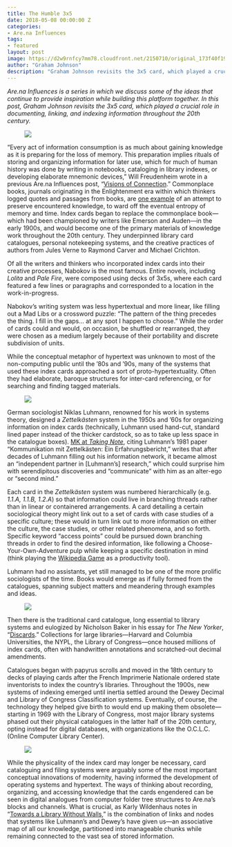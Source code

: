 ```yaml
---
title: The Humble 3x5
date: 2018-05-08 00:00:00 Z
categories:
- Are.na Influences
tags:
- featured
layout: post
image: https://d2w9rnfcy7mm78.cloudfront.net/2150710/original_173f40f198bf80e258b270e8378c0f2f.png
author: "Graham Johnson"
description: "Graham Johnson revisits the 3x5 card, which played a crucial role in documenting, linking, and indexing information throughout the 20th century."
---
```


_Are.na Influences is a series in which we discuss some of the ideas that continue to provide inspiration while building this platform together. In this post, Graham Johnson revisits the 3x5 card, which played a crucial role in documenting, linking, and indexing information throughout the 20th century._

<figure>
    <img src="https://d2w9rnfcy7mm78.cloudfront.net/2150713/original_528d90134208ab748c27f36fb3fd40fa.png" />
</figure>

“Every act of information consumption is as much about gaining knowledge as it is preparing for the loss of memory. This preparation implies rituals of storing and organizing information for later use, which for much of human history was done by writing in notebooks, cataloging in library indexes, or developing elaborate mnemonic devices,” Will Freudenheim wrote in a previous Are.na Influences post, “[Visions of Connection](https://www.are.na/blog/are.na%20influences/2017/08/01/visions-of-connection.html).” Commonplace books, journals originating in the Enlightenment era within which thinkers logged quotes and passages from books, are [one example](https://www.are.na/blog/a%20collection%20of%20channels/2018/03/27/commonplace-books.html) of an attempt to preserve encountered knowledge, to ward off the eventual entropy of memory and time. Index cards began to replace the commonplace book—which had been championed by writers like Emerson and Auden—in the early 1900s, and would become one of the primary materials of knowledge work throughout the 20th century. They underpinned library card catalogues, personal notekeeping systems, and the creative practices of authors from Jules Verne to Raymond Carver and Michael Crichton.

Of all the writers and thinkers who incorporated index cards into their creative processes, Nabokov is the most famous. Entire novels, including _Lolita_ and _Pale Fire_, were composed using decks of 3x5s, where each card featured a few lines or paragraphs and corresponded to a location in the work-in-progress.

Nabokov’s writing system was less hypertextual and more linear, like filling out a Mad Libs or a crossword puzzle: “The pattern of the thing precedes the thing. I fill in the gaps… at any spot I happen to choose.” While the order of cards could and would, on occasion, be shuffled or rearranged, they were chosen as a medium largely because of their portability and discrete subdivision of units.

While the conceptual metaphor of hypertext was unknown to most of the non-computing public until the ’80s and ’90s, many of the systems that used these index cards approached a sort of proto-hypertextuality. Often they had elaborate, baroque structures for inter-card referencing, or for searching and finding tagged materials.

<figure>
    <img src="https://d2w9rnfcy7mm78.cloudfront.net/2150709/original_6670786229986b7d4ff022455e646256.jpg" />
</figure>

German sociologist Niklas Luhmann, renowned for his work in systems theory,  designed a _Zettelkästen_ system in the 1950s and ’60s for organizing information on index cards (technically, Luhmann used hand-cut, standard lined paper instead of the thicker cardstock, so as to take up less space in the catalogue boxes). [MK at _Taking Note_](http://takingnotenow.blogspot.com/2007/12/luhmanns-zettelkasten.html), citing Luhmann’s 1981 paper “Kommunikation mit Zettelkästen: Ein Erfahrungsbericht,” writes that after decades of Luhmann filling out his information network, it became almost an “independent partner in [Luhmann’s] research,” which could surprise him with serendipitous discoveries and “communicate” with him as an alter-ego or “second mind.”

Each card in the _Zettelkästen_ system was numbered hierarchically (e.g. _1.1.A, 1.1.B, 1.2.A_) so that information could live in branching threads rather than in linear or containered arrangements. A card detailing a certain sociological theory might link out to a set of cards with case studies of a specific culture; these would in turn link out to more information on either the culture, the case studies, or other related phenomena, and so forth.  Specific keyword “access points” could be pursued down branching threads in order to find the desired information, like following a Choose-Your-Own-Adventure pulp while keeping a specific destination in mind (think playing the [Wikipedia Game](https://en.wikipedia.org/wiki/Wikipedia:Wiki_Game) as a productivity tool).

Luhmann had no assistants, yet still managed to be one of the more prolific sociologists of the time. Books would emerge as if fully formed from the catalogues, spanning subject matters and meandering through examples and ideas.

<figure>
    <img src="https://d2w9rnfcy7mm78.cloudfront.net/2150711/original_c5cbd10a6986d2bc1633584a999286c0.jpg" />
</figure>

Then there is the traditional card catalogue, long essential to library systems and eulogized by Nicholson Baker in his essay for _The New Yorker_, “[Discards](https://www.are.na/block/2124920).” Collections for large libraries—Harvard and Columbia Universities, the NYPL, the Library of Congress—once housed millions of index cards, often with handwritten annotations and scratched-out decimal amendments.

Catalogues began with papyrus scrolls and moved in the 18th century to decks of playing cards after the French Imprimerie Nationale ordered state inventorists to index the country’s libraries. Throughout the 1900s, new systems of indexing emerged until inertia settled around the Dewey Decimal and Library of Congress Classification systems. Eventually, of course, the technology they helped give birth to would end up making them obsolete—starting in 1969 with the Library of Congress, most major library systems phased out their physical catalogues in the latter half of the 20th century, opting instead for digital databases, with organizations like the O.C.L.C. (Online Computer Library Center).

<figure>
    <img src="https://d2w9rnfcy7mm78.cloudfront.net/2150712/original_4461ef54cb74522749586bd47d1fa862.png" />
</figure>

While the physicality of the index card may longer be necessary, card cataloguing and filing systems were arguably some of the most important conceptual innovations of modernity, having informed the development of operating systems and hypertext. The ways of thinking about recording, organizing, and accessing knowledge that the cards engendered can be seen in digital analogues from computer folder tree structures to Are.na’s blocks and channels. What is crucial, as Karly Wildenhaus notes in “[Towards a Library Without Walls](https://www.are.na/blog/case%20study/2017/10/10/karly-wildenhaus.html),” is the combination of links and nodes that systems like Luhmann’s and Dewey’s have given us—an associative map of all our knowledge, partitioned into manageable chunks while remaining connected to the vast sea of stored information.
